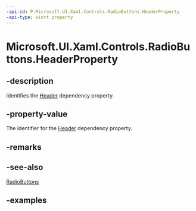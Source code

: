 ```yaml
---
-api-id: P:Microsoft.UI.Xaml.Controls.RadioButtons.HeaderProperty
-api-type: winrt property
---
```


# Microsoft.UI.Xaml.Controls.RadioButtons.HeaderProperty

<!--
public static Windows.UI.Xaml.DependencyProperty HeaderProperty { get; }
-->

## -description

Identifies the [Header](radiobuttons_header.md) dependency property.

## -property-value

The identifier for the [Header](radiobuttons_header.md) dependency property.

## -remarks

## -see-also

[RadioButtons](radiobuttons.md)

## -examples

